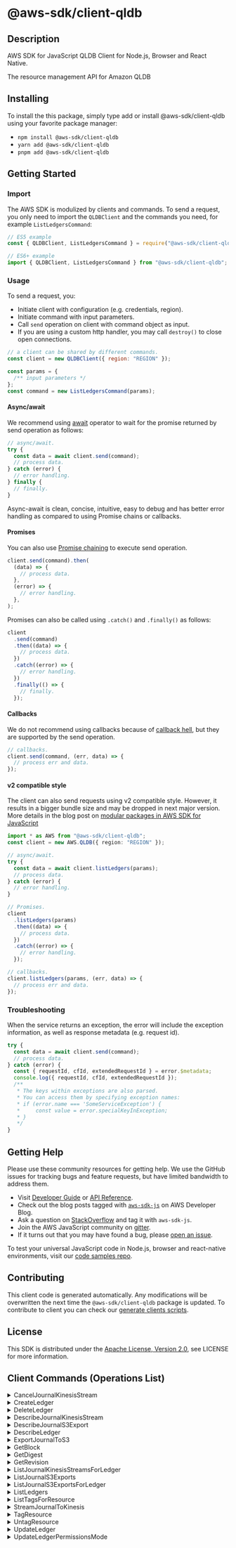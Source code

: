 <!-- generated file, do not edit directly -->

# @aws-sdk/client-qldb

## Description

AWS SDK for JavaScript QLDB Client for Node.js, Browser and React Native.

<p>The resource management API for Amazon QLDB</p>

## Installing

To install the this package, simply type add or install @aws-sdk/client-qldb
using your favorite package manager:

- `npm install @aws-sdk/client-qldb`
- `yarn add @aws-sdk/client-qldb`
- `pnpm add @aws-sdk/client-qldb`

## Getting Started

### Import

The AWS SDK is modulized by clients and commands.
To send a request, you only need to import the `QLDBClient` and
the commands you need, for example `ListLedgersCommand`:

```js
// ES5 example
const { QLDBClient, ListLedgersCommand } = require("@aws-sdk/client-qldb");
```

```ts
// ES6+ example
import { QLDBClient, ListLedgersCommand } from "@aws-sdk/client-qldb";
```

### Usage

To send a request, you:

- Initiate client with configuration (e.g. credentials, region).
- Initiate command with input parameters.
- Call `send` operation on client with command object as input.
- If you are using a custom http handler, you may call `destroy()` to close open connections.

```js
// a client can be shared by different commands.
const client = new QLDBClient({ region: "REGION" });

const params = {
  /** input parameters */
};
const command = new ListLedgersCommand(params);
```

#### Async/await

We recommend using [await](https://developer.mozilla.org/en-US/docs/Web/JavaScript/Reference/Operators/await)
operator to wait for the promise returned by send operation as follows:

```js
// async/await.
try {
  const data = await client.send(command);
  // process data.
} catch (error) {
  // error handling.
} finally {
  // finally.
}
```

Async-await is clean, concise, intuitive, easy to debug and has better error handling
as compared to using Promise chains or callbacks.

#### Promises

You can also use [Promise chaining](https://developer.mozilla.org/en-US/docs/Web/JavaScript/Guide/Using_promises#chaining)
to execute send operation.

```js
client.send(command).then(
  (data) => {
    // process data.
  },
  (error) => {
    // error handling.
  },
);
```

Promises can also be called using `.catch()` and `.finally()` as follows:

```js
client
  .send(command)
  .then((data) => {
    // process data.
  })
  .catch((error) => {
    // error handling.
  })
  .finally(() => {
    // finally.
  });
```

#### Callbacks

We do not recommend using callbacks because of [callback hell](http://callbackhell.com/),
but they are supported by the send operation.

```js
// callbacks.
client.send(command, (err, data) => {
  // process err and data.
});
```

#### v2 compatible style

The client can also send requests using v2 compatible style.
However, it results in a bigger bundle size and may be dropped in next major version. More details in the blog post
on [modular packages in AWS SDK for JavaScript](https://aws.amazon.com/blogs/developer/modular-packages-in-aws-sdk-for-javascript/)

```ts
import * as AWS from "@aws-sdk/client-qldb";
const client = new AWS.QLDB({ region: "REGION" });

// async/await.
try {
  const data = await client.listLedgers(params);
  // process data.
} catch (error) {
  // error handling.
}

// Promises.
client
  .listLedgers(params)
  .then((data) => {
    // process data.
  })
  .catch((error) => {
    // error handling.
  });

// callbacks.
client.listLedgers(params, (err, data) => {
  // process err and data.
});
```

### Troubleshooting

When the service returns an exception, the error will include the exception information,
as well as response metadata (e.g. request id).

```js
try {
  const data = await client.send(command);
  // process data.
} catch (error) {
  const { requestId, cfId, extendedRequestId } = error.$metadata;
  console.log({ requestId, cfId, extendedRequestId });
  /**
   * The keys within exceptions are also parsed.
   * You can access them by specifying exception names:
   * if (error.name === 'SomeServiceException') {
   *     const value = error.specialKeyInException;
   * }
   */
}
```

## Getting Help

Please use these community resources for getting help.
We use the GitHub issues for tracking bugs and feature requests, but have limited bandwidth to address them.

- Visit [Developer Guide](https://docs.aws.amazon.com/sdk-for-javascript/v3/developer-guide/welcome.html)
  or [API Reference](https://docs.aws.amazon.com/AWSJavaScriptSDK/v3/latest/index.html).
- Check out the blog posts tagged with [`aws-sdk-js`](https://aws.amazon.com/blogs/developer/tag/aws-sdk-js/)
  on AWS Developer Blog.
- Ask a question on [StackOverflow](https://stackoverflow.com/questions/tagged/aws-sdk-js) and tag it with `aws-sdk-js`.
- Join the AWS JavaScript community on [gitter](https://gitter.im/aws/aws-sdk-js-v3).
- If it turns out that you may have found a bug, please [open an issue](https://github.com/aws/aws-sdk-js-v3/issues/new/choose).

To test your universal JavaScript code in Node.js, browser and react-native environments,
visit our [code samples repo](https://github.com/aws-samples/aws-sdk-js-tests).

## Contributing

This client code is generated automatically. Any modifications will be overwritten the next time the `@aws-sdk/client-qldb` package is updated.
To contribute to client you can check our [generate clients scripts](https://github.com/aws/aws-sdk-js-v3/tree/main/scripts/generate-clients).

## License

This SDK is distributed under the
[Apache License, Version 2.0](http://www.apache.org/licenses/LICENSE-2.0),
see LICENSE for more information.

## Client Commands (Operations List)

<details>
<summary>
CancelJournalKinesisStream
</summary>

[Command API Reference](https://docs.aws.amazon.com/AWSJavaScriptSDK/v3/latest/client/qldb/command/CancelJournalKinesisStreamCommand/) / [Input](https://docs.aws.amazon.com/AWSJavaScriptSDK/v3/latest/Package/-aws-sdk-client-qldb/Interface/CancelJournalKinesisStreamCommandInput/) / [Output](https://docs.aws.amazon.com/AWSJavaScriptSDK/v3/latest/Package/-aws-sdk-client-qldb/Interface/CancelJournalKinesisStreamCommandOutput/)

</details>
<details>
<summary>
CreateLedger
</summary>

[Command API Reference](https://docs.aws.amazon.com/AWSJavaScriptSDK/v3/latest/client/qldb/command/CreateLedgerCommand/) / [Input](https://docs.aws.amazon.com/AWSJavaScriptSDK/v3/latest/Package/-aws-sdk-client-qldb/Interface/CreateLedgerCommandInput/) / [Output](https://docs.aws.amazon.com/AWSJavaScriptSDK/v3/latest/Package/-aws-sdk-client-qldb/Interface/CreateLedgerCommandOutput/)

</details>
<details>
<summary>
DeleteLedger
</summary>

[Command API Reference](https://docs.aws.amazon.com/AWSJavaScriptSDK/v3/latest/client/qldb/command/DeleteLedgerCommand/) / [Input](https://docs.aws.amazon.com/AWSJavaScriptSDK/v3/latest/Package/-aws-sdk-client-qldb/Interface/DeleteLedgerCommandInput/) / [Output](https://docs.aws.amazon.com/AWSJavaScriptSDK/v3/latest/Package/-aws-sdk-client-qldb/Interface/DeleteLedgerCommandOutput/)

</details>
<details>
<summary>
DescribeJournalKinesisStream
</summary>

[Command API Reference](https://docs.aws.amazon.com/AWSJavaScriptSDK/v3/latest/client/qldb/command/DescribeJournalKinesisStreamCommand/) / [Input](https://docs.aws.amazon.com/AWSJavaScriptSDK/v3/latest/Package/-aws-sdk-client-qldb/Interface/DescribeJournalKinesisStreamCommandInput/) / [Output](https://docs.aws.amazon.com/AWSJavaScriptSDK/v3/latest/Package/-aws-sdk-client-qldb/Interface/DescribeJournalKinesisStreamCommandOutput/)

</details>
<details>
<summary>
DescribeJournalS3Export
</summary>

[Command API Reference](https://docs.aws.amazon.com/AWSJavaScriptSDK/v3/latest/client/qldb/command/DescribeJournalS3ExportCommand/) / [Input](https://docs.aws.amazon.com/AWSJavaScriptSDK/v3/latest/Package/-aws-sdk-client-qldb/Interface/DescribeJournalS3ExportCommandInput/) / [Output](https://docs.aws.amazon.com/AWSJavaScriptSDK/v3/latest/Package/-aws-sdk-client-qldb/Interface/DescribeJournalS3ExportCommandOutput/)

</details>
<details>
<summary>
DescribeLedger
</summary>

[Command API Reference](https://docs.aws.amazon.com/AWSJavaScriptSDK/v3/latest/client/qldb/command/DescribeLedgerCommand/) / [Input](https://docs.aws.amazon.com/AWSJavaScriptSDK/v3/latest/Package/-aws-sdk-client-qldb/Interface/DescribeLedgerCommandInput/) / [Output](https://docs.aws.amazon.com/AWSJavaScriptSDK/v3/latest/Package/-aws-sdk-client-qldb/Interface/DescribeLedgerCommandOutput/)

</details>
<details>
<summary>
ExportJournalToS3
</summary>

[Command API Reference](https://docs.aws.amazon.com/AWSJavaScriptSDK/v3/latest/client/qldb/command/ExportJournalToS3Command/) / [Input](https://docs.aws.amazon.com/AWSJavaScriptSDK/v3/latest/Package/-aws-sdk-client-qldb/Interface/ExportJournalToS3CommandInput/) / [Output](https://docs.aws.amazon.com/AWSJavaScriptSDK/v3/latest/Package/-aws-sdk-client-qldb/Interface/ExportJournalToS3CommandOutput/)

</details>
<details>
<summary>
GetBlock
</summary>

[Command API Reference](https://docs.aws.amazon.com/AWSJavaScriptSDK/v3/latest/client/qldb/command/GetBlockCommand/) / [Input](https://docs.aws.amazon.com/AWSJavaScriptSDK/v3/latest/Package/-aws-sdk-client-qldb/Interface/GetBlockCommandInput/) / [Output](https://docs.aws.amazon.com/AWSJavaScriptSDK/v3/latest/Package/-aws-sdk-client-qldb/Interface/GetBlockCommandOutput/)

</details>
<details>
<summary>
GetDigest
</summary>

[Command API Reference](https://docs.aws.amazon.com/AWSJavaScriptSDK/v3/latest/client/qldb/command/GetDigestCommand/) / [Input](https://docs.aws.amazon.com/AWSJavaScriptSDK/v3/latest/Package/-aws-sdk-client-qldb/Interface/GetDigestCommandInput/) / [Output](https://docs.aws.amazon.com/AWSJavaScriptSDK/v3/latest/Package/-aws-sdk-client-qldb/Interface/GetDigestCommandOutput/)

</details>
<details>
<summary>
GetRevision
</summary>

[Command API Reference](https://docs.aws.amazon.com/AWSJavaScriptSDK/v3/latest/client/qldb/command/GetRevisionCommand/) / [Input](https://docs.aws.amazon.com/AWSJavaScriptSDK/v3/latest/Package/-aws-sdk-client-qldb/Interface/GetRevisionCommandInput/) / [Output](https://docs.aws.amazon.com/AWSJavaScriptSDK/v3/latest/Package/-aws-sdk-client-qldb/Interface/GetRevisionCommandOutput/)

</details>
<details>
<summary>
ListJournalKinesisStreamsForLedger
</summary>

[Command API Reference](https://docs.aws.amazon.com/AWSJavaScriptSDK/v3/latest/client/qldb/command/ListJournalKinesisStreamsForLedgerCommand/) / [Input](https://docs.aws.amazon.com/AWSJavaScriptSDK/v3/latest/Package/-aws-sdk-client-qldb/Interface/ListJournalKinesisStreamsForLedgerCommandInput/) / [Output](https://docs.aws.amazon.com/AWSJavaScriptSDK/v3/latest/Package/-aws-sdk-client-qldb/Interface/ListJournalKinesisStreamsForLedgerCommandOutput/)

</details>
<details>
<summary>
ListJournalS3Exports
</summary>

[Command API Reference](https://docs.aws.amazon.com/AWSJavaScriptSDK/v3/latest/client/qldb/command/ListJournalS3ExportsCommand/) / [Input](https://docs.aws.amazon.com/AWSJavaScriptSDK/v3/latest/Package/-aws-sdk-client-qldb/Interface/ListJournalS3ExportsCommandInput/) / [Output](https://docs.aws.amazon.com/AWSJavaScriptSDK/v3/latest/Package/-aws-sdk-client-qldb/Interface/ListJournalS3ExportsCommandOutput/)

</details>
<details>
<summary>
ListJournalS3ExportsForLedger
</summary>

[Command API Reference](https://docs.aws.amazon.com/AWSJavaScriptSDK/v3/latest/client/qldb/command/ListJournalS3ExportsForLedgerCommand/) / [Input](https://docs.aws.amazon.com/AWSJavaScriptSDK/v3/latest/Package/-aws-sdk-client-qldb/Interface/ListJournalS3ExportsForLedgerCommandInput/) / [Output](https://docs.aws.amazon.com/AWSJavaScriptSDK/v3/latest/Package/-aws-sdk-client-qldb/Interface/ListJournalS3ExportsForLedgerCommandOutput/)

</details>
<details>
<summary>
ListLedgers
</summary>

[Command API Reference](https://docs.aws.amazon.com/AWSJavaScriptSDK/v3/latest/client/qldb/command/ListLedgersCommand/) / [Input](https://docs.aws.amazon.com/AWSJavaScriptSDK/v3/latest/Package/-aws-sdk-client-qldb/Interface/ListLedgersCommandInput/) / [Output](https://docs.aws.amazon.com/AWSJavaScriptSDK/v3/latest/Package/-aws-sdk-client-qldb/Interface/ListLedgersCommandOutput/)

</details>
<details>
<summary>
ListTagsForResource
</summary>

[Command API Reference](https://docs.aws.amazon.com/AWSJavaScriptSDK/v3/latest/client/qldb/command/ListTagsForResourceCommand/) / [Input](https://docs.aws.amazon.com/AWSJavaScriptSDK/v3/latest/Package/-aws-sdk-client-qldb/Interface/ListTagsForResourceCommandInput/) / [Output](https://docs.aws.amazon.com/AWSJavaScriptSDK/v3/latest/Package/-aws-sdk-client-qldb/Interface/ListTagsForResourceCommandOutput/)

</details>
<details>
<summary>
StreamJournalToKinesis
</summary>

[Command API Reference](https://docs.aws.amazon.com/AWSJavaScriptSDK/v3/latest/client/qldb/command/StreamJournalToKinesisCommand/) / [Input](https://docs.aws.amazon.com/AWSJavaScriptSDK/v3/latest/Package/-aws-sdk-client-qldb/Interface/StreamJournalToKinesisCommandInput/) / [Output](https://docs.aws.amazon.com/AWSJavaScriptSDK/v3/latest/Package/-aws-sdk-client-qldb/Interface/StreamJournalToKinesisCommandOutput/)

</details>
<details>
<summary>
TagResource
</summary>

[Command API Reference](https://docs.aws.amazon.com/AWSJavaScriptSDK/v3/latest/client/qldb/command/TagResourceCommand/) / [Input](https://docs.aws.amazon.com/AWSJavaScriptSDK/v3/latest/Package/-aws-sdk-client-qldb/Interface/TagResourceCommandInput/) / [Output](https://docs.aws.amazon.com/AWSJavaScriptSDK/v3/latest/Package/-aws-sdk-client-qldb/Interface/TagResourceCommandOutput/)

</details>
<details>
<summary>
UntagResource
</summary>

[Command API Reference](https://docs.aws.amazon.com/AWSJavaScriptSDK/v3/latest/client/qldb/command/UntagResourceCommand/) / [Input](https://docs.aws.amazon.com/AWSJavaScriptSDK/v3/latest/Package/-aws-sdk-client-qldb/Interface/UntagResourceCommandInput/) / [Output](https://docs.aws.amazon.com/AWSJavaScriptSDK/v3/latest/Package/-aws-sdk-client-qldb/Interface/UntagResourceCommandOutput/)

</details>
<details>
<summary>
UpdateLedger
</summary>

[Command API Reference](https://docs.aws.amazon.com/AWSJavaScriptSDK/v3/latest/client/qldb/command/UpdateLedgerCommand/) / [Input](https://docs.aws.amazon.com/AWSJavaScriptSDK/v3/latest/Package/-aws-sdk-client-qldb/Interface/UpdateLedgerCommandInput/) / [Output](https://docs.aws.amazon.com/AWSJavaScriptSDK/v3/latest/Package/-aws-sdk-client-qldb/Interface/UpdateLedgerCommandOutput/)

</details>
<details>
<summary>
UpdateLedgerPermissionsMode
</summary>

[Command API Reference](https://docs.aws.amazon.com/AWSJavaScriptSDK/v3/latest/client/qldb/command/UpdateLedgerPermissionsModeCommand/) / [Input](https://docs.aws.amazon.com/AWSJavaScriptSDK/v3/latest/Package/-aws-sdk-client-qldb/Interface/UpdateLedgerPermissionsModeCommandInput/) / [Output](https://docs.aws.amazon.com/AWSJavaScriptSDK/v3/latest/Package/-aws-sdk-client-qldb/Interface/UpdateLedgerPermissionsModeCommandOutput/)

</details>
